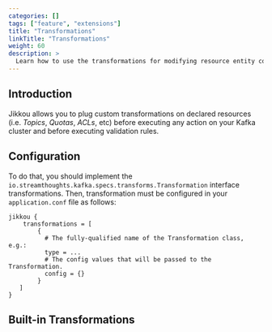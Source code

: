 ```yaml
---
categories: []
tags: ["feature", "extensions"] 
title: "Transformations"
linkTitle: "Transformations"
weight: 60
description: >
  Learn how to use the transformations for modifying resource entity configurations before being created and/or updated.
---
```


## Introduction

Jikkou allows you to plug custom transformations on declared resources (i.e. _Topics_, _Quotas_, _ACLs_, etc) before executing any action on your Kafka cluster and before executing validation rules.

## Configuration

To do that, you should implement the `io.streamthoughts.kafka.specs.transforms.Transformation` interface transformations.
Then, transformation must be configured in your `application.conf` file as follows:

```hocon
jikkou {
    transformations = [
        {
          # The fully-qualified name of the Transformation class, e.g.:
          type = ...
          # The config values that will be passed to the Transformation.
          config = {}
        }
   ]
}
```

## Built-in Transformations

